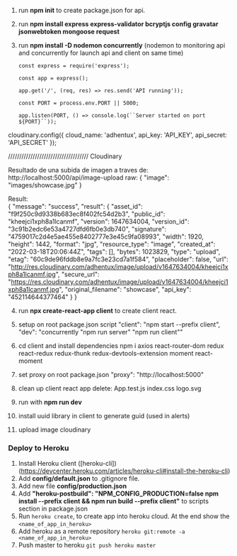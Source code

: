 1. run **npm init** to create package.json for api.
2. run **npm install express express-validator bcryptjs config gravatar jsonwebtoken mongoose request**
3. run **npm install -D nodemon concurrently** (nodemon to monitoring api and concurrently for launch api and client on same time)

   `const express = require('express');`

   `const app = express();`

   `app.get('/', (req, res) => res.send('API running'));`

   `const PORT = process.env.PORT || 5000;`

   ` app.listen(PORT, () => console.log(``Server started on port ${PORT}``)); `

cloudinary.config({
cloud_name: 'adhentux',
api_key: 'API_KEY',
api_secret: 'API_SECRET'
});

////////////////////////////////////
Cloudinary

Resultado de una subida de imagen a traves
de: http://localhost:5000/api/image-upload
raw: {
"image": "images/showcase.jpg"
}

Result:  
{
"message": "success",
"result": {
"asset_id": "f9f250c9d9338b683ec8f402fc54d2b3",
"public_id": "kheejci1xph8a1lcanmf",
"version": 1647634004,
"version_id": "3c91b2edc6e53a4727dfd6fb0e3db740",
"signature": "4759017c2d4e5ae455e8402777e3e45c9fa08993",
"width": 1920,
"height": 1442,
"format": "jpg",
"resource_type": "image",
"created_at": "2022-03-18T20:06:44Z",
"tags": [],
"bytes": 1023829,
"type": "upload",
"etag": "60c9de96fddb8e9a7fc3e23cd7a1f584",
"placeholder": false,
"url": "http://res.cloudinary.com/adhentux/image/upload/v1647634004/kheejci1xph8a1lcanmf.jpg",
"secure_url": "https://res.cloudinary.com/adhentux/image/upload/v1647634004/kheejci1xph8a1lcanmf.jpg",
"original_filename": "showcase",
"api_key": "452114644377464"
}
}

4. run **npx create-react-app client** to create client react.
5. setup on root package.json script
   "client": "npm start --prefix client",
   "dev": "concurrently \"npm run server\" \"npm run client\""
6. cd client and install dependencies
   npm i axios react-router-dom redux react-redux redux-thunk redux-devtools-extension moment react-moment
7. set proxy on root package.json
   "proxy": "http://localhost:5000"
8. clean up client react app
   delete: App.test.js index.css logo.svg
9. run with **npm run dev**
10. install uuid library in client to generate guid (used in alerts)

11. upload image cloudinary

### Deploy to Heroku

1. Install Heroku client ([heroku-cli])(https://devcenter.heroku.com/articles/heroku-cli#install-the-heroku-cli)
2. Add **config/default.json** to .gitignore file.
3. Add new file **config/production.json**
4. Add **"heroku-postbuild": "NPM_CONFIG_PRODUCTION=false npm install --prefix client && npm run build --prefix client"** to scripts section in package.json
5. Run `heroku create`, to create app into heroku cloud. At the end show the `<name_of_app_in_heroku>`
6. Add heroku as a remote repository `heroku git:remote -a <name_of_app_in_heroku>`
7. Push master to heroku `git push heroku master`
